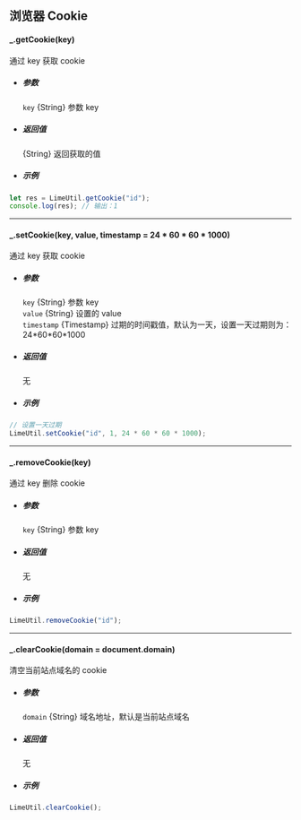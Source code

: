 ## 浏览器 Cookie

#### \_.getCookie(key)

通过 key 获取 cookie

- ##### 参数

  `key` {String} 参数 key

- ##### 返回值

  {String} 返回获取的值

- ##### 示例

```javascript
let res = LimeUtil.getCookie("id");
console.log(res); // 输出：1
```

---

#### \_.setCookie(key, value, timestamp = 24 \* 60 \* 60 \* 1000)

通过 key 获取 cookie

- ##### 参数

  `key` {String} 参数 key  
  `value` {String} 设置的 value  
  `timestamp` {Timestamp} 过期的时间戳值，默认为一天，设置一天过期则为：24\*60\*60\*1000

- ##### 返回值

  无

- ##### 示例

```javascript
// 设置一天过期
LimeUtil.setCookie("id", 1, 24 * 60 * 60 * 1000);
```

---

#### \_.removeCookie(key)

通过 key 删除 cookie

- ##### 参数

  `key` {String} 参数 key

- ##### 返回值

  无

- ##### 示例

```javascript
LimeUtil.removeCookie("id");
```

---

#### \_.clearCookie(domain = document.domain)

清空当前站点域名的 cookie

- ##### 参数

  `domain` {String} 域名地址，默认是当前站点域名

- ##### 返回值

  无

- ##### 示例

```javascript
LimeUtil.clearCookie();
```
